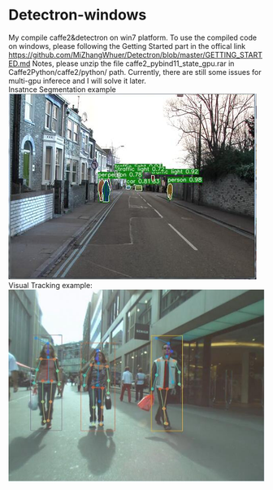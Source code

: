 # Detectron-windows
   My compile caffe2&detectron on win7 platform. To use the compiled code on windows, please following the Getting Started part in the offical link https://github.com/MiZhangWhuer/Detectron/blob/master/GETTING_STARTED.md
    Notes, please unzip the file caffe2_pybind11_state_gpu.rar in Caffe2Python/caffe2/python/ path. Currently, there are still some issues for multi-gpu inferece and I will solve it later.  
Insatnce Segmentation example   
  ![instance segmentation](https://github.com/MiZhangWhuer/Detectron-windows/blob/master/Caffe2Python/output/test2.png)   
 Visual Tracking example:  
 ![visual tracking](https://github.com/MiZhangWhuer/Detectron-windows/blob/master/Caffe2Python/output/test1.jpg)
